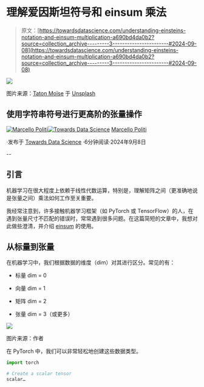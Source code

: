 # 理解爱因斯坦符号和 einsum 乘法

> 原文：[https://towardsdatascience.com/understanding-einsteins-notation-and-einsum-multiplication-a690bd4da0b2?source=collection_archive---------3-----------------------#2024-09-08](https://towardsdatascience.com/understanding-einsteins-notation-and-einsum-multiplication-a690bd4da0b2?source=collection_archive---------3-----------------------#2024-09-08)

![](../Images/5b81b643f26b4b377635ea20d1fdf888.png)

图片来源：[Taton Moïse](https://unsplash.com/@moyse?utm_source=medium&utm_medium=referral) 于 [Unsplash](https://unsplash.com/?utm_source=medium&utm_medium=referral)

## 使用字符串符号进行更高阶的张量操作

[](https://medium.com/@marcellopoliti?source=post_page---byline--a690bd4da0b2--------------------------------)[![Marcello Politi](../Images/484e44571bd2e75acfe5fef3146ab3c2.png)](https://medium.com/@marcellopoliti?source=post_page---byline--a690bd4da0b2--------------------------------)[](https://towardsdatascience.com/?source=post_page---byline--a690bd4da0b2--------------------------------)[![Towards Data Science](../Images/a6ff2676ffcc0c7aad8aaf1d79379785.png)](https://towardsdatascience.com/?source=post_page---byline--a690bd4da0b2--------------------------------) [Marcello Politi](https://medium.com/@marcellopoliti?source=post_page---byline--a690bd4da0b2--------------------------------)

·发布于 [Towards Data Science](https://towardsdatascience.com/?source=post_page---byline--a690bd4da0b2--------------------------------) ·6分钟阅读·2024年9月8日

--

## 引言

机器学习在很大程度上依赖于线性代数运算，特别是，理解矩阵之间（更准确地说是张量之间）乘法如何工作至关重要。

我经常注意到，许多接触机器学习框架（如 PyTorch 或 TensorFlow）的人，在遇到张量尺寸不匹配的错误时，常常遇到很多问题。在这篇简短的文章中，我想对此做些澄清，并介绍 [einsum](https://numpy.org/doc/stable/reference/generated/numpy.einsum.html) 的使用。

## 从标量到张量

在机器学习中，我们根据数据的维度（dim）对其进行区分。常见的有：

+   标量 dim = 0

+   向量 dim = 1

+   矩阵 dim = 2

+   张量 dim = 3（或更多）

![](../Images/e6c794d24382a7a16c3acbe7c810439f.png)

图片来源：作者

在 PyTorch 中，我们可以非常轻松地创建这些数据类型。

```py
import torch

# Create a scalar tensor
scalar…
```
